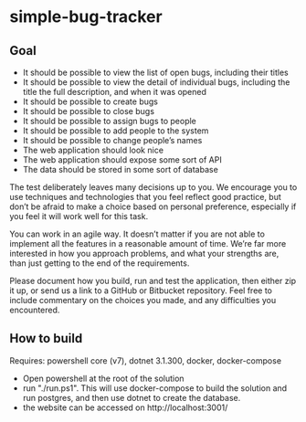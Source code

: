 # simple-bug-tracker

## Goal

- It should be possible to view the list of open bugs, including their titles
- It should be possible to view the detail of individual bugs, including the title the full
  description, and when it was opened
- It should be possible to create bugs
- It should be possible to close bugs
- It should be possible to assign bugs to people
- It should be possible to add people to the system
- It should be possible to change people’s names
- The web application should look nice
- The web application should expose some sort of API
- The data should be stored in some sort of database

The test deliberately leaves many decisions up to you. We encourage you to use techniques
and technologies that you feel reflect good practice, but don’t be afraid to make a choice
based on personal preference, especially if you feel it will work well for this task.

You can work in an agile way. It doesn’t matter if you are not able to implement all the
features in a reasonable amount of time. We’re far more interested in how you approach
problems, and what your strengths are, than just getting to the end of the requirements.

Please document how you build, run and test the application, then either zip it up, or send us
a link to a GitHub or Bitbucket repository. Feel free to include commentary on the choices you
made, and any difficulties you encountered.

## How to build

Requires: powershell core (v7), dotnet 3.1.300, docker, docker-compose

- Open powershell at the root of the solution
- run "./run.ps1". This will use docker-compose to build the solution and run postgres, and then use dotnet to create the database.
- the website can be accessed on http://localhost:3001/

